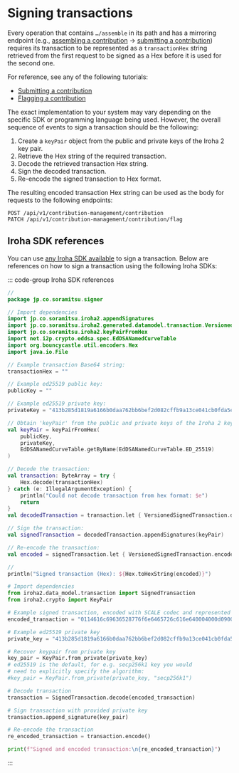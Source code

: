 # Signing transactions

Every operation that contains `…/assemble` in its path and has a mirroring endpoint (e.g., [assembling a contribution](../api-specification/contribution-controller/assembling-a-contribution.md) -> [submitting a contribution](../api-specification/contribution-controller/submitting-a-contribution.md)) requires its transaction to be represented as a `transactionHex` string retrieved from the first request to be signed as a Hex before it is used for the second one.

For reference, see any of the following tutorials:
- [Submitting a contribution](./submitting-a-contribution.md)
- [Flagging a contribution](./flagging-a-contribution.md)

The exact implementation to your system may vary depending on the specific SDK or programming language being used. However, the overall sequence of events to sign a transaction should be the following:
1. Create a `keyPair` object from the public and private keys of the Iroha 2 key pair.
2. Retrieve the Hex string of the required transaction.
3. Decode the retrieved transaction Hex string.
4. Sign the decoded transaction.
5. Re-encode the signed transaction to Hex format.

The resulting encoded transaction Hex string can be used as the body for requests to the following endpoints:
```http
POST /api/v1/contribution-management/contribution
PATCH /api/v1/contribution-management/contribution/flag
```

## Iroha SDK references

You can use [any Iroha SDK available](../index.md#what-is-iroha-2) to sign a transaction. Below are references on how to sign a transaction using the following Iroha SDKs:

::: code-group Iroha SDK references

```kotlin [Iroha Java/Kotlin SDK]
//
package jp.co.soramitsu.signer

// Import dependencies
import jp.co.soramitsu.iroha2.appendSignatures
import jp.co.soramitsu.iroha2.generated.datamodel.transaction.VersionedSignedTransaction
import jp.co.soramitsu.iroha2.keyPairFromHex
import net.i2p.crypto.eddsa.spec.EdDSANamedCurveTable
import org.bouncycastle.util.encoders.Hex
import java.io.File

// Example transaction Base64 string:
transactionHex = ""

// Example ed25519 public key:
publicKey = ""

// Example ed25519 private key:
privateKey = "413b285d1819a6166b0daa762bb6bef2d082cffb9a13ce041cb0fda5e2f06dc37fbedb314a9b0c00caef967ac5cabb982ec45da828a0c58a9aafc854f32422ac"

// Obtain 'keyPair' from the public and private keys of the Iroha 2 key pair:
val keyPair = keyPairFromHex(
    publicKey,
    privateKey,
    EdDSANamedCurveTable.getByName(EdDSANamedCurveTable.ED_25519)
)

// Decode the transaction:
val transaction: ByteArray = try {
    Hex.decode(transactionHex)
} catch (e: IllegalArgumentException) {
    println("Could not decode transaction from hex format: $e")
    return
}
val decodedTransaction = transaction.let { VersionedSignedTransaction.decode(it) }

// Sign the transaction:
val signedTransaction = decodedTransaction.appendSignatures(keyPair)

// Re-encode the transaction:
val encoded = signedTransaction.let { VersionedSignedTransaction.encode(it) }

//
println("Signed transaction (Hex): ${Hex.toHexString(encoded)}")

```

```python [Iroha Python SDK]
# Import dependencies
from iroha2.data_model.transaction import SignedTransaction
from iroha2.crypto import KeyPair

# Example signed transaction, encoded with SCALE codec and represented as hex string
encoded_transaction = "0114616c69636528776f6e6465726c616e640004000d09001468656c6c6f00002cde318c87010000a0860100000000000000041c65643235353139807233bfc89dcbd68c19fde6ce6158225298ec1131b6a130d1aeb454c1ab5183c00101bef276fc36ba638abd422e76fd0e6df319df1c3d336ab60d7276333b4010bb7d962d04b273d9caf91cb8509581c0b55e1cdee371c52863a8b4b62c67fbfc870f"

# Example ed25519 private key
private_key = "413b285d1819a6166b0daa762bb6bef2d082cffb9a13ce041cb0fda5e2f06dc37fbedb314a9b0c00caef967ac5cabb982ec45da828a0c58a9aafc854f32422ac"

# Recover keypair from private key
key_pair = KeyPair.from_private(private_key)
# ed25519 is the default, for e.g. secp256k1 key you would
# need to explicitly specify the algorithm:
#key_pair = KeyPair.from_private(private_key, "secp256k1")

# Decode transaction
transaction = SignedTransaction.decode(encoded_transaction)

# Sign transaction with provided private key
transaction.append_signature(key_pair)

# Re-encode the transaction
re_encoded_transaction = transaction.encode()

print(f"Signed and encoded transaction:\n{re_encoded_transaction}")
```

:::
